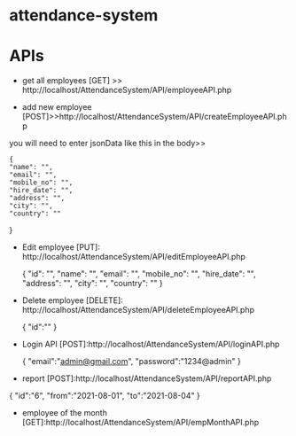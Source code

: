 # attendance-system
# APIs
 - get all employees [GET] >> http://localhost/AttendanceSystem/API/employeeAPI.php
 
 - add new employee [POST]>>http://localhost/AttendanceSystem/API/createEmployeeAPI.php
 
  you will need to enter jsonData like this in the body>>
  
	{
    "name": "",
    "email": "",
    "mobile_no": "",
    "hire_date": "",
    "address": "",
    "city": "",
    "country": ""
  }

- Edit employee [PUT]: http://localhost/AttendanceSystem/API/editEmployeeAPI.php

  {
    "id": "",
    "name": "",
    "email": "",
    "mobile_no": "",
    "hire_date": "",
    "address": "",
    "city": "",
    "country": ""
  }

- Delete employee [DELETE]: http://localhost/AttendanceSystem/API/deleteEmployeeAPI.php

  {
    "id":""
  }

- Login API [POST]:http://localhost/AttendanceSystem/API/loginAPI.php

  {
    "email":"admin@gmail.com",
    "password":"1234@admin"
  }
  
- report [POST]:http://localhost/AttendanceSystem/API/reportAPI.php  

{
    "id":"6",
    "from":"2021-08-01",
    "to":"2021-08-04"
}

- employee of the month [GET]:http://localhost/AttendanceSystem/API/empMonthAPI.php
